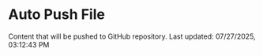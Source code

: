 # Auto Push File

Content that will be pushed to GitHub repository.
Last updated: 07/27/2025, 03:12:43 PM